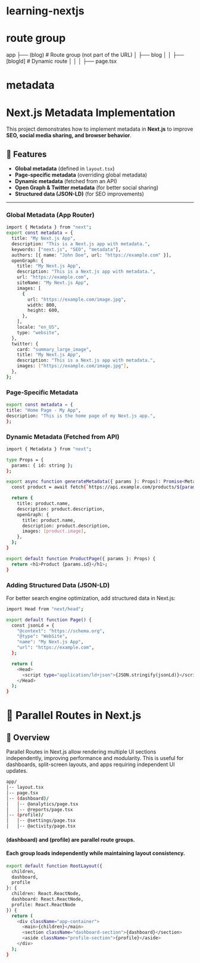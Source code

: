 # learning-nextjs

# route group

app
├── (blog) # Route group (not part of the URL)
│ ├── blog
│ │ ├── [blogId] # Dynamic route
│ │ │ ├── page.tsx

# metadata

# Next.js Metadata Implementation

This project demonstrates how to implement metadata in **Next.js** to improve **SEO, social media sharing, and browser behavior**.

## 🚀 Features

- **Global metadata** (defined in `layout.tsx`)
- **Page-specific metadata** (overriding global metadata)
- **Dynamic metadata** (fetched from an API)
- **Open Graph & Twitter metadata** (for better social sharing)
- **Structured data (JSON-LD)** (for SEO improvements)

---

### Global Metadata (App Router)

```sh
import { Metadata } from "next";
export const metadata = {
  title: "My Next.js App",
  description: "This is a Next.js app with metadata.",
  keywords: ["next.js", "SEO", "metadata"],
  authors: [{ name: "John Doe", url: "https://example.com" }],
  openGraph: {
    title: "My Next.js App",
    description: "This is a Next.js app with metadata.",
    url: "https://example.com",
    siteName: "My Next.js App",
    images: [
      {
        url: "https://example.com/image.jpg",
        width: 800,
        height: 600,
      },
    ],
    locale: "en_US",
    type: "website",
  },
  twitter: {
    card: "summary_large_image",
    title: "My Next.js App",
    description: "This is a Next.js app with metadata.",
    images: ["https://example.com/image.jpg"],
  },
};
```

### Page-Specific Metadata

```sh
export const metadata = {
title: "Home Page - My App",
description: "This is the home page of my Next.js app.",
};
```

### Dynamic Metadata (Fetched from API)

```sh
import { Metadata } from "next";

type Props = {
  params: { id: string };
};

export async function generateMetadata({ params }: Props): Promise<Metadata> {
  const product = await fetch(`https://api.example.com/products/${params.id}`).then(res => res.json());

  return {
    title: product.name,
    description: product.description,
    openGraph: {
      title: product.name,
      description: product.description,
      images: [product.image],
    },
  };
}

export default function ProductPage({ params }: Props) {
  return <h1>Product {params.id}</h1>;
}

```

### Adding Structured Data (JSON-LD)

For better search engine optimization, add structured data in Next.js:

```sh
import Head from "next/head";

export default function Page() {
  const jsonLd = {
    "@context": "https://schema.org",
    "@type": "WebSite",
    "name": "My Next.js App",
    "url": "https://example.com",
  };

  return (
    <Head>
      <script type="application/ld+json">{JSON.stringify(jsonLd)}</script>
    </Head>
  );
}

```

# 🚀 Parallel Routes in Next.js

## 📖 Overview

Parallel Routes in Next.js allow rendering multiple UI sections independently, improving performance and modularity. This is useful for dashboards, split-screen layouts, and apps requiring independent UI updates.

```sh
app/
│-- layout.tsx
│-- page.tsx
│-- (dashboard)/
│   │-- @analytics/page.tsx
│   │-- @reports/page.tsx
│-- (profile)/
│   │-- @settings/page.tsx
│   │-- @activity/page.tsx
```

#### (dashboard) and (profile) are parallel route groups.

#### Each group loads independently while maintaining layout consistency.

```sh
export default function RootLayout({
  children,
  dashboard,
  profile
}: {
  children: React.ReactNode,
  dashboard: React.ReactNode,
  profile: React.ReactNode
}) {
  return (
    <div className="app-container">
      <main>{children}</main>
      <section className="dashboard-section">{dashboard}</section>
      <aside className="profile-section">{profile}</aside>
    </div>
  );
}

```
